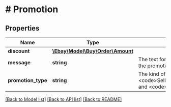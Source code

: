 # # Promotion

## Properties

Name | Type | Description | Notes
------------ | ------------- | ------------- | -------------
**discount** | [**\Ebay\Model\Buy\Order\Amount**](Amount.md) |  | [optional]
**message** | **string** | The text for the promotion title, which describes the promotion. | [optional]
**promotion_type** | **string** | The kind of promotion. Some examples are: &lt;code&gt;SellerDiscountedPromotionalOffer&lt;/code&gt; and &lt;code&gt;COUPON&lt;/code&gt;. | [optional]

[[Back to Model list]](../../README.md#models) [[Back to API list]](../../README.md#endpoints) [[Back to README]](../../README.md)
